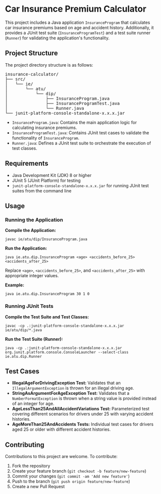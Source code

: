 <h1>Car Insurance Premium Calculator</h1>

<p>
  This project includes a Java application <code>InsuranceProgram</code> that calculates car insurance premiums based on age and accident history. Additionally, it provides a JUnit test suite (<code>InsuranceProgramTest</code>) and a test suite runner (<code>Runner</code>) for validating the application's functionality.
</p>

<h2>Project Structure</h2>

<p>
  The project directory structure is as follows:
</p>

<pre>
insurance-calculator/
├── src/
│   └── ie/
│       └── atu/
│           └── dip/
│               ├── InsuranceProgram.java
│               ├── InsuranceProgramTest.java
│               └── Runner.java
└── junit-platform-console-standalone-x.x.x.jar
</pre>

<ul>
  <li><code>InsuranceProgram.java</code>: Contains the main application logic for calculating insurance premiums.</li>
  <li><code>InsuranceProgramTest.java</code>: Contains JUnit test cases to validate the functionality of <code>InsuranceProgram</code>.</li>
  <li><code>Runner.java</code>: Defines a JUnit test suite to orchestrate the execution of test classes.</li>
</ul>

<h2>Requirements</h2>

<ul>
  <li>Java Development Kit (JDK) 8 or higher</li>
  <li>JUnit 5 (JUnit Platform) for testing</li>
  <li><code>junit-platform-console-standalone-x.x.x.jar</code> for running JUnit test suites from the command line</li>
</ul>

<h2>Usage</h2>

<h3>Running the Application</h3>

<p><strong>Compile the Application:</strong></p>

<pre><code>javac ie/atu/dip/InsuranceProgram.java</code></pre>

<p><strong>Run the Application:</strong></p>

<pre><code>java ie.atu.dip.InsuranceProgram &lt;age&gt; &lt;accidents_before_25&gt; &lt;accidents_after_25&gt;</code></pre>

<p>Replace <code>&lt;age&gt;</code>, <code>&lt;accidents_before_25&gt;</code>, and <code>&lt;accidents_after_25&gt;</code> with appropriate integer values.</p>

<p><strong>Example:</strong></p>

<pre><code>java ie.atu.dip.InsuranceProgram 30 1 0</code></pre>

<h3>Running JUnit Tests</h3>

<p><strong>Compile the Test Suite and Test Classes:</strong></p>

<pre><code>javac -cp .:junit-platform-console-standalone-x.x.x.jar ie/atu/dip/*.java</code></pre>

<p><strong>Run the Test Suite (Runner):</strong></p>

<pre><code>java -cp .:junit-platform-console-standalone-x.x.x.jar org.junit.platform.console.ConsoleLauncher --select-class ie.atu.dip.Runner</code></pre>

<h2>Test Cases</h2>

<ul>
  <li><strong>IllegalAgeForDrivingException Test:</strong> Validates that an <code>IllegalArgumentException</code> is thrown for an illegal driving age.</li>
  <li><strong>StringAsArgumentForAgeException Test:</strong> Validates that a <code>NumberFormatException</code> is thrown when a string value is provided instead of an integer for age.</li>
  <li><strong>AgeLessThan25AndAllAccidentVariations Test:</strong> Parameterized test covering different scenarios for drivers under 25 with varying accident histories.</li>
  <li><strong>AgeMoreThan25AndAccidents Tests:</strong> Individual test cases for drivers aged 25 or older with different accident histories.</li>
</ul>

<h2>Contributing</h2>

<p>
  Contributions to this project are welcome. To contribute:
</p>

<ol>
  <li>Fork the repository</li>
  <li>Create your feature branch (<code>git checkout -b feature/new-feature</code>)</li>
  <li>Commit your changes (<code>git commit -am 'Add new feature'</code>)</li>
  <li>Push to the branch (<code>git push origin feature/new-feature</code>)</li>
  <li>Create a new Pull Request</li>
</ol>



